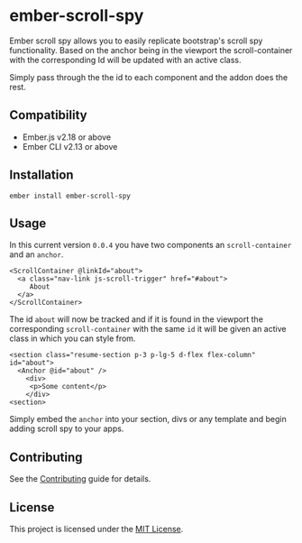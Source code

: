 ember-scroll-spy
==============================================================================

Ember scroll spy allows you to easily replicate bootstrap's scroll spy functionality. Based on the anchor being in the viewport the scroll-container with the corresponding Id will be updated with an active class.

Simply pass through the the id to each component and the addon does the rest.

Compatibility
------------------------------------------------------------------------------

* Ember.js v2.18 or above
* Ember CLI v2.13 or above


Installation
------------------------------------------------------------------------------

```
ember install ember-scroll-spy
```


Usage
------------------------------------------------------------------------------

In this current version `0.0.4` you have two components an `scroll-container` and an `anchor`. 
```
<ScrollContainer @linkId="about">
  <a class="nav-link js-scroll-trigger" href="#about">
     About
  </a>
</ScrollContainer>
```
The id `about` will now be tracked and if it is found in the viewport the corresponding `scroll-container` with the same `id` it will be given an active class in which you can style from.

```
<section class="resume-section p-3 p-lg-5 d-flex flex-column" id="about">
  <Anchor @id="about" />
    <div>
     <p>Some content</p>
    </div>
<section>
```
Simply embed the `anchor` into your section, divs or any template and begin adding scroll spy to your apps. 

Contributing
------------------------------------------------------------------------------

See the [Contributing](CONTRIBUTING.md) guide for details.


License
------------------------------------------------------------------------------

This project is licensed under the [MIT License](LICENSE.md).
